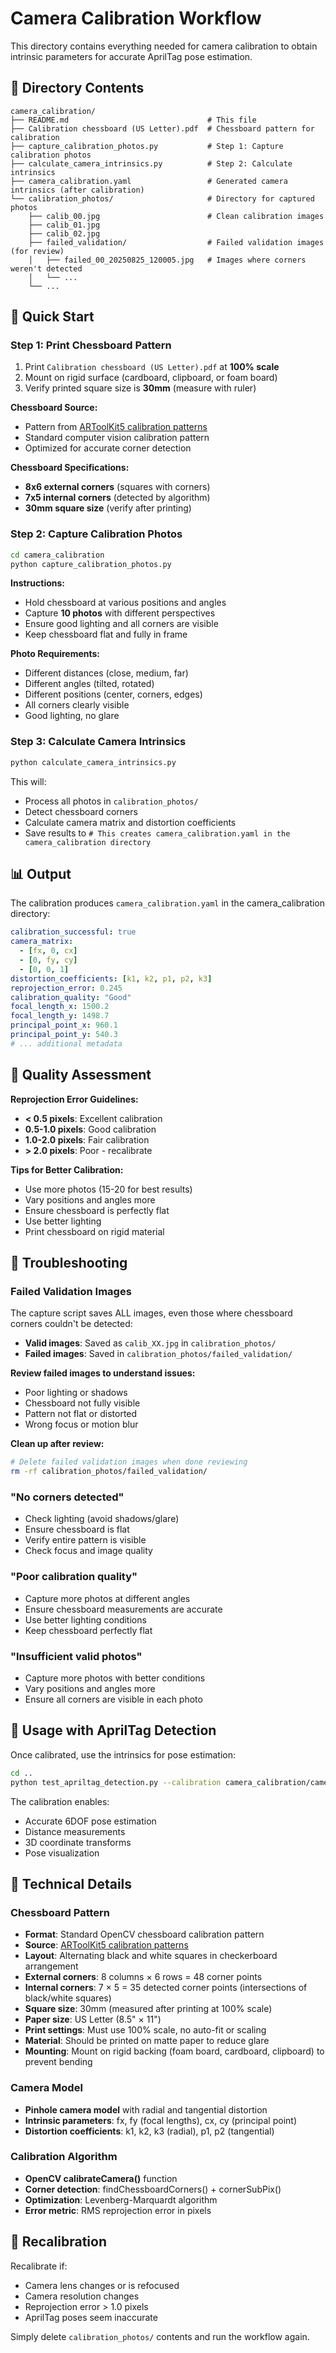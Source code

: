 # Camera Calibration Workflow

This directory contains everything needed for camera calibration to obtain intrinsic parameters for accurate AprilTag pose estimation.

## 📁 Directory Contents

```
camera_calibration/
├── README.md                               # This file
├── Calibration chessboard (US Letter).pdf  # Chessboard pattern for calibration
├── capture_calibration_photos.py           # Step 1: Capture calibration photos
├── calculate_camera_intrinsics.py          # Step 2: Calculate intrinsics
├── camera_calibration.yaml                 # Generated camera intrinsics (after calibration)
└── calibration_photos/                     # Directory for captured photos
    ├── calib_00.jpg                        # Clean calibration images
    ├── calib_01.jpg
    ├── calib_02.jpg
    ├── failed_validation/                  # Failed validation images (for review)
    │   ├── failed_00_20250825_120005.jpg   # Images where corners weren't detected
    │   └── ...
    └── ...
```

## 🚀 Quick Start

### Step 1: Print Chessboard Pattern

1. Print `Calibration chessboard (US Letter).pdf` at **100% scale**
2. Mount on rigid surface (cardboard, clipboard, or foam board)
3. Verify printed square size is **30mm** (measure with ruler)

**Chessboard Source:**
- Pattern from [ARToolKit5 calibration patterns](https://github.com/artoolkit/artoolkit5/blob/master/doc/patterns/Calibration%20chessboard%20(US%20Letter).pdf)
- Standard computer vision calibration pattern
- Optimized for accurate corner detection

**Chessboard Specifications:**
- **8x6 external corners** (squares with corners)
- **7x5 internal corners** (detected by algorithm)
- **30mm square size** (verify after printing)

### Step 2: Capture Calibration Photos

```bash
cd camera_calibration
python capture_calibration_photos.py
```

**Instructions:**
- Hold chessboard at various positions and angles
- Capture **10 photos** with different perspectives
- Ensure good lighting and all corners are visible
- Keep chessboard flat and fully in frame

**Photo Requirements:**
- Different distances (close, medium, far)
- Different angles (tilted, rotated)
- Different positions (center, corners, edges)
- All corners clearly visible
- Good lighting, no glare

### Step 3: Calculate Camera Intrinsics

```bash
python calculate_camera_intrinsics.py
```

This will:
- Process all photos in `calibration_photos/`
- Detect chessboard corners
- Calculate camera matrix and distortion coefficients
- Save results to `# This creates camera_calibration.yaml in the camera_calibration directory`

## 📊 Output

The calibration produces `camera_calibration.yaml` in the camera_calibration directory:

```yaml
calibration_successful: true
camera_matrix:
  - [fx, 0, cx]
  - [0, fy, cy]
  - [0, 0, 1]
distortion_coefficients: [k1, k2, p1, p2, k3]
reprojection_error: 0.245
calibration_quality: "Good"
focal_length_x: 1500.2
focal_length_y: 1498.7
principal_point_x: 960.1
principal_point_y: 540.3
# ... additional metadata
```

## 🎯 Quality Assessment

**Reprojection Error Guidelines:**
- **< 0.5 pixels**: Excellent calibration
- **0.5-1.0 pixels**: Good calibration
- **1.0-2.0 pixels**: Fair calibration
- **> 2.0 pixels**: Poor - recalibrate

**Tips for Better Calibration:**
- Use more photos (15-20 for best results)
- Vary positions and angles more
- Ensure chessboard is perfectly flat
- Use better lighting
- Print chessboard on rigid material

## 🔧 Troubleshooting

### Failed Validation Images

The capture script saves ALL images, even those where chessboard corners couldn't be detected:

- **Valid images**: Saved as `calib_XX.jpg` in `calibration_photos/` 
- **Failed images**: Saved in `calibration_photos/failed_validation/`

**Review failed images to understand issues:**
- Poor lighting or shadows
- Chessboard not fully visible
- Pattern not flat or distorted
- Wrong focus or motion blur

**Clean up after review:**
```bash
# Delete failed validation images when done reviewing
rm -rf calibration_photos/failed_validation/
```

### "No corners detected"
- Check lighting (avoid shadows/glare)
- Ensure chessboard is flat
- Verify entire pattern is visible
- Check focus and image quality

### "Poor calibration quality"
- Capture more photos at different angles
- Ensure chessboard measurements are accurate
- Use better lighting conditions
- Keep chessboard perfectly flat

### "Insufficient valid photos"
- Capture more photos with better conditions
- Vary positions and angles more
- Ensure all corners are visible in each photo

## 🎲 Usage with AprilTag Detection

Once calibrated, use the intrinsics for pose estimation:

```bash
cd ..
python test_apriltag_detection.py --calibration camera_calibration/camera_calibration.yaml
```

The calibration enables:
- Accurate 6DOF pose estimation
- Distance measurements
- 3D coordinate transforms
- Pose visualization

## 📝 Technical Details

### Chessboard Pattern
- **Format**: Standard OpenCV chessboard calibration pattern
- **Source**: [ARToolKit5 calibration patterns](https://github.com/artoolkit/artoolkit5/blob/master/doc/patterns/Calibration%20chessboard%20(US%20Letter).pdf)
- **Layout**: Alternating black and white squares in checkerboard arrangement
- **External corners**: 8 columns × 6 rows = 48 corner points
- **Internal corners**: 7 × 5 = 35 detected corner points (intersections of black/white squares)
- **Square size**: 30mm (measured after printing at 100% scale)
- **Paper size**: US Letter (8.5" × 11")
- **Print settings**: Must use 100% scale, no auto-fit or scaling
- **Material**: Should be printed on matte paper to reduce glare
- **Mounting**: Mount on rigid backing (foam board, cardboard, clipboard) to prevent bending

### Camera Model
- **Pinhole camera model** with radial and tangential distortion
- **Intrinsic parameters**: fx, fy (focal lengths), cx, cy (principal point)
- **Distortion coefficients**: k1, k2, k3 (radial), p1, p2 (tangential)

### Calibration Algorithm
- **OpenCV calibrateCamera()** function
- **Corner detection**: findChessboardCorners() + cornerSubPix()
- **Optimization**: Levenberg-Marquardt algorithm
- **Error metric**: RMS reprojection error in pixels

## 🔄 Recalibration

Recalibrate if:
- Camera lens changes or is refocused
- Camera resolution changes
- Reprojection error > 1.0 pixels
- AprilTag poses seem inaccurate

Simply delete `calibration_photos/` contents and run the workflow again.
